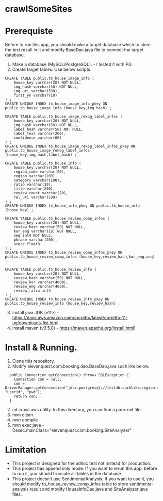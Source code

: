 # crawlSomeSites

# Prerequiste
Before to run this app, you should make a target database which to store the test result in it and modify BaseDao.java file to connect the target database. 

1. Make a database (MySQL/PostgreSQL). - I tested it with PG.
2. Create target tables. Use below scripts. 
```
CREATE TABLE public.tb_house_image_info (
	house_key varchar(20) NOT NULL,
	img_hash varchar(50) NOT NULL,
	img_uri varchar(500),
	first_yn varchar(10)
) ;
CREATE UNIQUE INDEX tb_house_image_info_pkey ON public.tb_house_image_info (house_key,img_hash) ;

CREATE TABLE public.tb_house_image_rekog_label_infos (
	house_key varchar(20) NOT NULL,
	img_hash varchar(50) NOT NULL,
	label_hash varchar(50) NOT NULL,
	label_text varchar(200),
	confidence varchar(60)
) ;
CREATE UNIQUE INDEX tb_house_image_rekog_label_infos_pkey ON public.tb_house_image_rekog_label_infos (house_key,img_hash,label_hash) ;

CREATE TABLE public.tb_house_info (
	house_key varchar(20) NOT NULL,
	region_code varchar(20),
	region varchar(200),
	category varchar(100),
	ratio varchar(10),
	title varchar(200),
	review_count varchar(20),
	rel_uri varchar(500)
) ;
CREATE UNIQUE INDEX tb_house_info_pkey ON public.tb_house_info (house_key) ;

CREATE TABLE public.tb_house_review_comp_infos (
	house_key varchar(20) NOT NULL,
	review_hash varchar(50) NOT NULL,
	kor_eng varchar(10) NOT NULL,
	seq int4 NOT NULL,
	phrase varchar(200),
	score float8
) ;
CREATE UNIQUE INDEX tb_house_review_comp_infos_pkey ON public.tb_house_review_comp_infos (house_key,review_hash,kor_eng,seq) ;

CREATE TABLE public.tb_house_review_info (
	house_key varchar(20) NOT NULL,
	review_hash varchar(50) NOT NULL,
	review_kor varchar(4000),
	review_eng varchar(4000),
	review_ratio int4
) ;
CREATE UNIQUE INDEX tb_house_review_info_pkey ON public.tb_house_review_info (house_key,review_hash) ;
```
3. Install java JDK (v11>) - https://docs.aws.amazon.com/corretto/latest/corretto-11-ug/downloads-list.html
4. Install maven (v3.5.0) - https://maven.apache.org/install.html)

# Install & Running. 

1. Clone this repository. 
2. Modify elevenquest.com.booking.dao.BaseDao.java such like below.
```
  public Connection getConnection() throws SQLException {
    Connection con = null;
    con = DriverManager.getConnection("jdbc:postgresql://testdb.suchlike.region.rds.amazonaws.com/dev", "userid", "pwd");
    return con;
  }
```
2. cd crawl.aws.utility. In this directory, you can find a pom.xml file.
3. mvn clean
4. mvn compile
5. mvn exec:java -Dexec.mainClass="elevenquest.com.booking.SiteAnalyzer"

# Limitation
 * This project is designed for the adhoc test not instead for production. 
 * This project has append only mode. If you want to rerun this app, before to run it, you should truncate all tables in the database
 * This project doesn't use SentimentalAnalysis. If you want to use it, you should modify tb_house_review_comp_infos table to store sentimental analysis result and modify HouseInfoDao.java and SiteAnalyzer.java files. 
 

